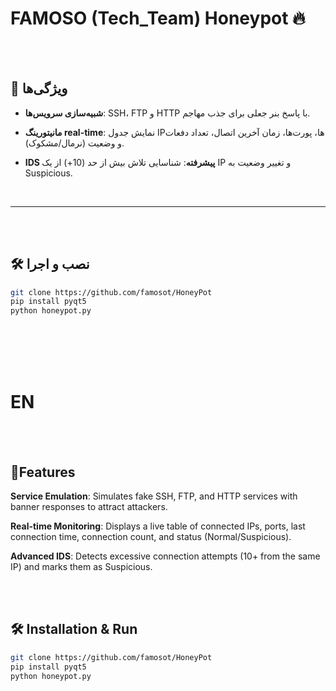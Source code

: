 # FAMOSO (Tech_Team) Honeypot 🔥

<br/><br/>



## 🚀 ویژگی‌ها

- **شبیه‌سازی سرویس‌ها**: SSH، FTP و HTTP با پاسخ بنر جعلی برای جذب مهاجم.
- **مانیتورینگ real-time**: نمایش جدول IPها، پورت‌ها، زمان آخرین اتصال، تعداد دفعات و وضعیت (نرمال/مشکوک).
- **IDS پیشرفته**: شناسایی تلاش بیش از حد (10+) از یک IP و تغییر وضعیت به Suspicious.



  <br/>
---
<br/><br/>


## 🛠 نصب و اجرا

```bash
git clone https://github.com/famosot/HoneyPot
pip install pyqt5
python honeypot.py
```
<br/><br/><br/><br/>

# EN
<br/><br/>

## 🚀Features
**Service Emulation**: Simulates fake SSH, FTP, and HTTP services with banner responses to attract attackers.

**Real-time Monitoring**: Displays a live table of connected IPs, ports, last connection time, connection count, and status (Normal/Suspicious).

**Advanced IDS**: Detects excessive connection attempts (10+ from the same IP) and marks them as Suspicious.

<br/><br/>
## 🛠 Installation & Run
```bash
git clone https://github.com/famosot/HoneyPot
pip install pyqt5
python honeypot.py
